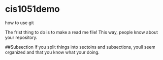 # cis1051demo
how to use git


The frist thing to do is to make a read me file!
This way, people know about your repository.

##Subsection
If you split things into sectoins and subsections, youll seem organized and that you know what your doing.
